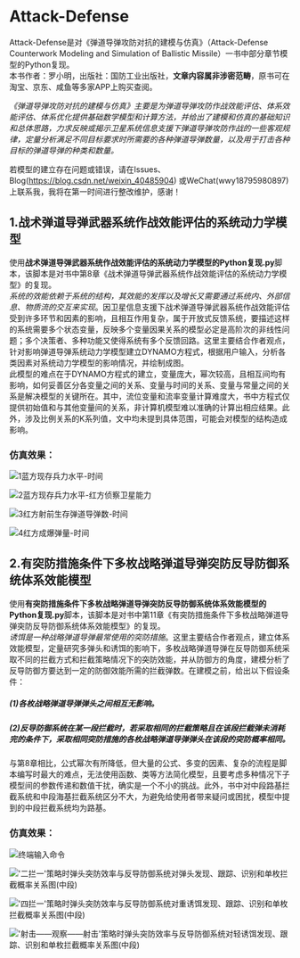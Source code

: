 # Attack-Defense
Attack-Defense是对《弹道导弹攻防对抗的建模与仿真》（Attack-Defense Counterwork Modeling and Simulation of Ballistic Missile）一书中部分章节模型的Python复现。<br>
本书作者：罗小明，出版社：国防工业出版社，**文章内容属非涉密范畴**，原书可在淘宝、京东、咸鱼等多家APP上购买查阅。<br>

*《弹道导弹攻防对抗的建模与仿真》主要是为弹道导弹攻防作战效能评估、体系效能评估、体系优化提供基础数学模型和计算方法，并给出了建模和仿真的基础知识和总体思路，力求反映或揭示卫星系统信息支援下弹道导弹攻防作战的一些客观规律，定量分析满足不同目标要求时所需要的各种弹道导弹数量，以及用于打击各种目标的弹道导弹的种类和数量。*<br>

若模型的建立存在问题或错误，请在Issues、 Blog(https://blog.csdn.net/weixin_40485904) 或WeChat(wwy18795980897) 上联系我，我将在第一时间进行整改维护，感谢！<br>
## 1.战术弹道导弹武器系统作战效能评估的系统动力学模型
使用**战术弹道导弹武器系统作战效能评估的系统动力学模型的Python复现.py**脚本，该脚本是对书中第8章《战术弹道导弹武器系统作战效能评估的系统动力学模型》的复现。<br>
*系统的效能依赖于系统的结构，其效能的发挥以及增长又需要通过系统内、外部信息、物质流的交互来实现*。因卫星信息支援下战术弹道导弹武器系统作战效能评估受到许多环节和因素的影响，且相互作用复杂，属于开放式反馈系统，要描述这样的系统需要多个状态变量，反映多个变量因果关系的模型必定是高阶次的非线性问题；多个决策者、多种功能又使得系统有多个反馈回路。这里主要结合作者观点，针对影响弹道导弹系统动力学模型建立DYNAMO方程式，根据用户输入，分析各类因素对系统动力学模型的影响情况，并绘制成图。<br>
此模型的难点在于DYNAMO方程式的建立，变量庞大，幂次较高，且相互间均有影响，如何妥善区分各变量之间的关系、变量与时间的关系、变量与常量之间的关系是解决模型的关键所在。其中，流位变量和流率变量计算难度大，书中方程式仅提供初始值和与其他变量间的关系，非计算机模型难以准确的计算出相应结果。此外，涉及比例关系的K系列值，文中均未提到具体范围，可能会对模型的结构造成影响。<br>
### 仿真效果：<br>
![1蓝方现存兵力水平-时间](https://user-images.githubusercontent.com/39434325/211376974-584378c6-afa6-4d3e-bd6f-877e6c97b2d8.png)<br>

![2蓝方现存兵力水平-红方侦察卫星能力](https://user-images.githubusercontent.com/39434325/211377000-584f993b-8c43-4b17-9132-a33588fcbfe3.png)<br>

![3红方射前生存弹道导弹数-时间](https://user-images.githubusercontent.com/39434325/211377027-665a0416-22c5-4221-be81-b466935d6131.png)<br>

![4红方成爆弹量-时间](https://user-images.githubusercontent.com/39434325/211377055-57de718e-c75f-4e01-bd55-4815fb548617.png)<br>

## 2.有突防措施条件下多枚战略弹道导弹突防反导防御系统体系效能模型
使用**有突防措施条件下多枚战略弹道导弹突防反导防御系统体系效能模型的Python复现.py**脚本，该脚本是对书中第11章《有突防措施条件下多枚战略弹道导弹突防反导防御系统体系效能模型》的复现。<br>
*诱饵是一种战略弹道导弹最常使用的突防措施*。这里主要结合作者观点，建立体系效能模型，定量研究多弹头和诱饵的影响下，多枚战略弹道导弹在反导防御系统采取不同的拦截方式和拦截策略情况下的突防效能，并从防御方的角度，建模分析了反导防御方要达到一定的防御效能所需的拦截弹数。在建模之前，给出以下假设条件：<br>
##### (1)各枚战略弹道导弹弹头之间相互无影响。<br>
##### (2)反导防御系统在某一段拦截时，若采取相同的拦截策略且在该段拦截弹未消耗完的条件下，采取相同突防措施的各枚战略弹道导弹弹头在该段的突防概率相同。<br>
与第8章相比，公式幂次有所降低，但大量的公式、多变的因素、复杂的流程是脚本编写时最大的难点，无法使用函数、类等方法简化模型，且要考虑多种情况下子模型间的参数传递和数值干扰，确实是一个不小的挑战。此外，书中对中段路基拦截系统和中段海基拦截系统区分不大，为避免给使用者带来疑问或困扰，模型中提到的中段拦截系统均为路基。<br>
### 仿真效果：<br>
![终端输入命令](https://user-images.githubusercontent.com/39434325/211377101-f8c6dd1d-f836-4058-a7c5-4c90397e4b8b.png)<br>

!['二拦一'策略时弹头突防效率与反导防御系统对弹头发现、跟踪、识别和单枚拦截概率关系图(中段)](https://user-images.githubusercontent.com/39434325/211377126-ee225656-b2f1-4ded-b138-4823f7f7e3d2.png)<br>

!['四拦一'策略时弹头突防效率与反导防御系统对重诱饵发现、跟踪、识别和单枚拦截概率关系图(中段)](https://user-images.githubusercontent.com/39434325/211377151-89ab91cb-879e-4277-9692-030ee4f2ad75.png)<br>

!['射击——观察——射击'策略时弹头突防效率与反导防御系统对轻诱饵发现、跟踪、识别和单枚拦截概率关系图(中段)](https://user-images.githubusercontent.com/39434325/211377195-a33c52e9-8490-4d8b-a41f-81811e9dedb6.png)

